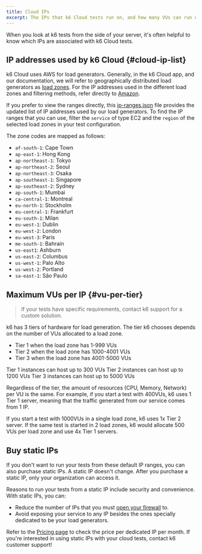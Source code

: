 ```yaml
---
title: Cloud IPs
excerpt: The IPs that k6 Cloud tests run on, and how many VUs can run on each IP
---
```


When you look at k6 tests from the side of your server, it's often helpful to
know which IPs are associated with k6 Cloud tests.

## IP addresses used by k6 Cloud {#cloud-ip-list}

k6 Cloud uses AWS for load generators. Generally, in the k6 Cloud app, and our documentation, we will refer to geographically distributed load generators as [load zones](https://k6.io/docs/misc/glossary/#load-zone).
For the IP addresses used in the different load zones and filtering methods,
refer directly to [Amazon](http://docs.aws.amazon.com/general/latest/gr/aws-ip-ranges.html).

If you prefer to view the ranges directly, this [ip-ranges.json](https://ip-ranges.amazonaws.com/ip-ranges.json) file provides the updated list of IP addresses used by our load generators.
To find the IP ranges that you can use, filter the `service` of type EC2 and the `region` of the selected load zones in your test configuration.

The zone codes are mapped as follows:

<Glossary>

- `af-south-1`: Cape Town
- `ap-east-1`: Hong Kong
- `ap-northeast-1`: Tokyo
- `ap-northeast-2`: Seoul
- `ap-northeast-3`: Osaka
- `ap-southeast-1`: Singapore
- `ap-southeast-2`: Sydney
- `ap-south-1`:  Mumbai
- `ca-central-1`: Montreal
- `eu-north-1`: Stockholm
- `eu-central-1`:  Frankfurt
- `eu-south-1`: Milan
- `eu-west-1`: Dublin
- `eu-west-2`:  London
- `eu-west-3`:  Paris
- `me-south-1`: Bahrain
- `us-east1`: Ashburn
- `us-east-2`: Columbus
- `us-west-1`: Palo Alto
- `us-west-2`: Portland
- `sa-east-1`: São Paulo

</Glossary>


## Maximum VUs per IP {#vu-per-tier}

<Blockquote mod="note" title="These are defaults">

If your tests have specific requirements, contact k6 support for a custom solution.

</Blockquote>

k6 has 3 tiers of hardware for load generation.
The tier k6 chooses depends on the number of VUs allocated to a load zone.

- Tier 1 when the load zone has 1-999 VUs
- Tier 2 when the load zone has 1000-4001 VUs
- Tier 3 when the load zone has 4001-5000 VUs

Tier 1 instances can host up to 300 VUs
Tier 2 instances can host up to 1200 VUs
Tier 3 instances can host up to 5000 VUs

Regardless of the tier, the amount of resources (CPU, Memory, Network) per VU is the same.
For example, if you start a test with 400VUs, k6 uses 1 Tier 1 server,
meaning that the traffic generated from our service comes from 1 IP.

If you start a test with 1000VUs in a single load zone, k6 uses 1x Tier 2 server.
If the same test is started in 2 load zones, k6 would allocate 500 VUs per load zone and use 4x Tier 1 servers.


## Buy static IPs

If you don't want to run your tests from these default IP ranges, you can also purchase static IPs.
A static IP doesn't change.
After you purchase a static IP, only your organization can access it.

Reasons to run your tests from a static IP include security and convenience.
With static IPs, you can:
- Reduce the number of IPs that you must [open your firewall](/cloud/creating-and-running-a-test/troubleshooting/#open-a-firewall-for-k6-cloud) to.
- Avoid exposing your service to any IP besides the ones specially dedicated to be your load generators.

Refer to the [Pricing page](https://k6.io/pricing/) to check the price per dedicated IP per month.
If you're interested in using static IPs with your cloud tests, contact k6 customer support!
